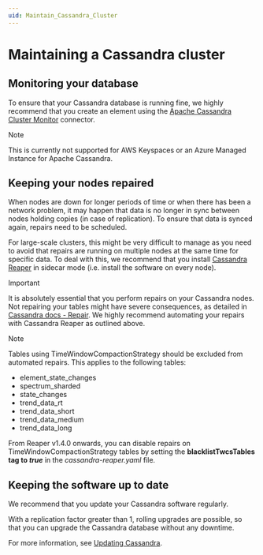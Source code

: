 ```yaml
---
uid: Maintain_Cassandra_Cluster
---
```


# Maintaining a Cassandra cluster

## Monitoring your database

To ensure that your Cassandra database is running fine, we highly recommend that you create an element using the [Apache Cassandra Cluster Monitor](https://catalog.dataminer.services/result/driver/7500) connector.

> [!NOTE]
> This is currently not supported for AWS Keyspaces or an Azure Managed Instance for Apache Cassandra.

## Keeping your nodes repaired

When nodes are down for longer periods of time or when there has been a network problem, it may happen that data is no longer in sync between nodes holding copies (in case of replication). To ensure that data is synced again, repairs need to be scheduled.

For large-scale clusters, this might be very difficult to manage as you need to avoid that repairs are running on multiple nodes at the same time for specific data. To deal with this, we recommend that you install [Cassandra Reaper](http://cassandra-reaper.io/) in sidecar mode (i.e. install the software on every node).

>[!IMPORTANT]
> It is absolutely essential that you perform repairs on your Cassandra nodes. Not repairing your tables might have severe consequences, as detailed in [Cassandra docs - Repair](https://cassandra.apache.org/doc/4.0/cassandra/operating/repair.html). We highly recommend automating your repairs with Cassandra Reaper as outlined above.

> [!NOTE]
> Tables using TimeWindowCompactionStrategy should be excluded from automated repairs. This applies to the following tables:
>
> - element_state_changes
> - spectrum_sharded
> - state_changes
> - trend_data_rt
> - trend_data_short
> - trend_data_medium
> - trend_data_long
>
> From Reaper v1.4.0 onwards, you can disable repairs on TimeWindowCompactionStrategy tables by setting the **blacklistTwcsTables tag to *true*** in the *cassandra-reaper.yaml* file.

## Keeping the software up to date

We recommend that you update your Cassandra software regularly.

With a replication factor greater than 1, rolling upgrades are possible, so that you can upgrade the Cassandra database without any downtime.

For more information, see [Updating Cassandra](xref:Cassandra_updating).
